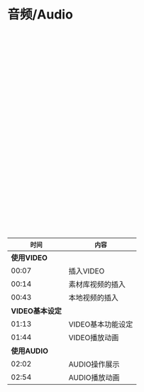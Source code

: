 # 音频/Audio

<div id="youkuplayer" style="width:100%;height:450px;"></div>
<script type="text/javascript" src="http://player.youku.com/jsapi">
    player = new YKU.Player('youkuplayer',{
                                styleid: '0',
                                client_id: '35478c9be79d6b21',
                                vid: 'XNzQ0NzUyMjAw',
                                autoplay: false,
                                show_related: true
                                });
</script>


| `时间` | `内容` |
| -- | -- |
| **使用VIDEO** ||
| 00:07 | 插入VIDEO |
| 00:14 | 素材库视频的插入 |
| 00:43 | 本地视频的插入 |
| **VIDEO基本设定** ||
| 01:13 | VIDEO基本功能设定 |
| 01:44 | VIDEO播放动画 |
| **使用AUDIO** ||
| 02:02 | AUDIO操作展示 |
| 02:54 | AUDIO播放动画 |


